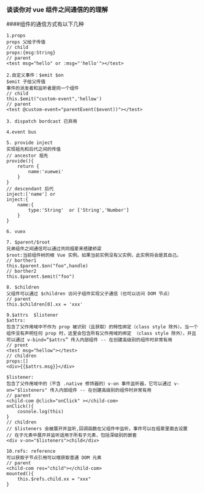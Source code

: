 ### 谈谈你对 vue 组件之间通信的的理解

####组件的通信方式有以下几种

    1.props 
    props 父给子传值
    // child 
    props:{msg:String}
    // parent
    <test msg="hello" or :msg="'hello'"></test>

	2.自定义事件：$emit $on
    $emit 子给父传值
    事件的派发者和监听者是同一个组件
    // child
    this.$emit("custom-event",'hellow')
    // parent
    <test @custom-event="parentEvent($event))"></test>
	
	3. dispatch bordcast 已弃用
	
	4.event bus
	
	5. provide inject
    实现祖先和后代之间的传值
    // ancestor 祖先
    provide(){
        return {
            name:'xuewei'
        }
    }
    // descendant 后代
    inject:['name'] or
    inject:{
        name:{
            type:'String'  or ['String','Number']
        }
    }
	
	6. vuex
	
	7. $parent/$root  
    兄弟组件之间通信可以通过共同祖辈来搭建桥梁
    $root:当前组件树的根 Vue 实例。如果当前实例没有父实例，此实例将会是其自己。
    // borther1
    this.$parent.$on("foo",handle)
    // borther2
    this.$parent.$emit("foo")
	
	8. $children
    父组件可以通过 $children 访问子组件实现父子通信（也可以访问 DOM 节点）
    // parent
    this.$children[0].xx = 'xxx'
	
	9.$attrs  $listener
    $attrs:
    包含了父作用域中不作为 prop 被识别（且获取）的特性绑定（class style 除外）。当一个组件没有声明任何 prop 时，这里会包含所有父作用域的绑定 （class style 除外），并且可以通过 v-bind=“$attrs” 传入内部组件 -- 在创建高级别的组件时非常有用
    // prent
    <test msg="hellow"></test>
    // children
    props:[]
    <div>{{$attrs.msg}}</div>
    
    $listener:
    包含了父作用域中的（不含 .native 修饰器的）v-on 事件监听器，它可以通过 v-on="$listeners" 传入内部组件 -- 在创建高级别的组件时非常有用
    // parent
    <child-com @click="onClick" ></child-com>
    onClick(){
        cosnole.log(this)
    }
    // children
    // $listeners 会被展开并监听,回调函数在父组件中监听。事件可以在祖辈里面去设置
    // 在子元素中展开并监听适用于所有子元素，包括深级别的嵌套
    <div v-on="$listeners">child</div>
	
	10.refs: reference 
    可以获取子节点引用可以哦获取普通 DOM 元素
    // parent
    <child-com res="child"></child-com>
    mounted(){
        this.$refs.child.xx = "xxx"
    }
    